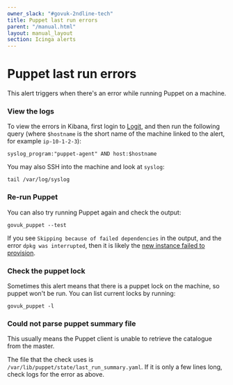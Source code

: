 ```yaml
---
owner_slack: "#govuk-2ndline-tech"
title: Puppet last run errors
parent: "/manual.html"
layout: manual_layout
section: Icinga alerts
---
```


# Puppet last run errors

This alert triggers when there's an error while running Puppet on a machine.

### View the logs

To view the errors in Kibana, first login to [Logit](/manual/logit.html), and then
run the following query (where `$hostname` is the short name of the machine
linked to the alert, for example `ip-10-1-2-3`):

`syslog_program:"puppet-agent" AND host:$hostname`

You may also SSH into the machine and look at `syslog`:

```
tail /var/log/syslog
```

### Re-run Puppet

You can also try running Puppet again and check the output:

```
govuk_puppet --test
```

If you see `Skipping because of failed dependencies` in the output, and the error `dpkg was interrupted`, then it is likely the [new instance failed to provision](/manual/new-instances-fail-to-provision.html).

### Check the puppet lock

Sometimes this alert means that there is a puppet lock on the machine, so puppet won't be run. You can list current locks by running:

```
govuk_puppet -l
```

### Could not parse puppet summary file

This usually means the Puppet client is unable to retrieve the catalogue from the master.

The file that the check uses is `/var/lib/puppet/state/last_run_summary.yaml`. If it is only a few lines long, check logs for the error as above.
